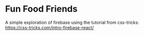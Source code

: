 # Fun Food Friends

A simple exploration of firebase using the tutorial from css-tricks: 
https://css-tricks.com/intro-firebase-react/